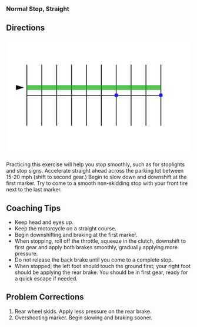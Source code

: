 ### Normal Stop, Straight

## Directions

![](images/parking-6.svg)

Practicing this exercise will help you stop smoothly, such as for stoplights and stop signs.
Accelerate straight ahead across the parking lot between 15-20 mph (shift to second gear.) Begin to slow down and downshift at the first marker. Try to come to a smooth non-skidding stop with your front tire next to the last marker.


## Coaching Tips
*  Keep head and eyes up.
*  Keep the motorcycle on a straight course.
*  Begin downshifting and braking at the first marker.
*  When stopping, roll off the throttle, squeeze in the clutch, downshift to first gear and apply both brakes smoothly, gradually applying more pressure.
*  Do not release the back brake until you come to a complete stop.
*  When stopped, the left foot should touch the ground first; your right foot should be applying the rear brake. You should be in first gear, ready for a quick escape if needed.

## Problem Corrections
1. Rear wheel skids. Apply less pressure on the rear brake.
2. Overshooting marker. Begin slowing and braking sooner.
